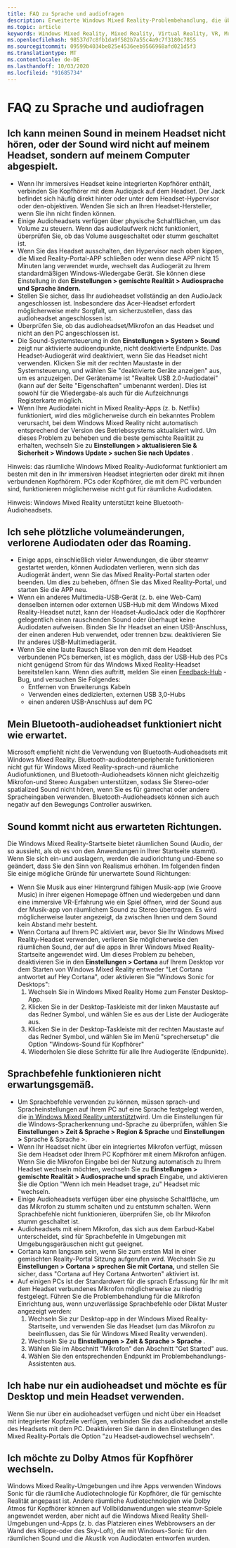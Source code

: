 ```yaml
---
title: FAQ zu Sprache und audiofragen
description: Erweiterte Windows Mixed Reality-Problembehandlung, die über die standardmäßige Kundensupport Dokumentation hinausgeht.
ms.topic: article
keywords: Windows Mixed Reality, Mixed Reality, Virtual Reality, VR, Mr, Problembehandlung, Fehler, Hilfe, Support, Audioprobleme, Sprachprobleme
ms.openlocfilehash: 98537d7c8fb1da9f582b7a55c4a9c7f3180c7855
ms.sourcegitcommit: 09599b4034be825e4536eeb9566968afd021d5f3
ms.translationtype: MT
ms.contentlocale: de-DE
ms.lasthandoff: 10/03/2020
ms.locfileid: "91685734"
---
```

# <a name="speech-and-audio-faqs"></a>FAQ zu Sprache und audiofragen

## <a name="i-cant-hear-any-sound-in-my-headset-or-sound-is-playing-through-my-computer-instead-of-my-headset"></a>Ich kann meinen Sound in meinem Headset nicht hören, oder der Sound wird nicht auf meinem Headset, sondern auf meinem Computer abgespielt.

* Wenn Ihr immersives Headset keine integrierten Kopfhörer enthält, verbinden Sie Kopfhörer mit dem Audiojack auf dem Headset. Der Jack befindet sich häufig direkt hinter oder unter dem Headset-Hypervisor oder den-objektiven. Wenden Sie sich an Ihren Headset-Hersteller, wenn Sie ihn nicht finden können.
* Einige Audioheadsets verfügen über physische Schaltflächen, um das Volume zu steuern. Wenn das audiolaufwerk nicht funktioniert, überprüfen Sie, ob das Volume ausgeschaltet oder stumm geschaltet ist.
* Wenn Sie das Headset ausschalten, den Hypervisor nach oben kippen, die Mixed Reality-Portal-APP schließen oder wenn diese APP nicht 15 Minuten lang verwendet wurde, wechselt das Audiogerät zu Ihrem standardmäßigen Windows-Wiedergabe Gerät. Sie können diese Einstellung in den **Einstellungen > gemischte Realität > Audiosprache und Sprache ändern.**
* Stellen Sie sicher, dass Ihr audioheadset vollständig an den AudioJack angeschlossen ist. Insbesondere das Acer-Headset erfordert möglicherweise mehr Sorgfalt, um sicherzustellen, dass das audioheadset angeschlossen ist.
* Überprüfen Sie, ob das audioheadset/Mikrofon an das Headset und nicht an den PC angeschlossen ist.
* Die Sound-Systemsteuerung in den **Einstellungen > System > Sound** zeigt nur aktivierte audioendpunkte, nicht deaktivierte Endpunkte. Das Headset-Audiogerät wird deaktiviert, wenn Sie das Headset nicht verwenden. Klicken Sie mit der rechten Maustaste in der Systemsteuerung, und wählen Sie "deaktivierte Geräte anzeigen" aus, um es anzuzeigen. Der Gerätename ist "Realtek USB 2.0-Audiodatei" (kann auf der Seite "Eigenschaften" umbenannt werden). Dies ist sowohl für die Wiedergabe-als auch für die Aufzeichnungs Registerkarte möglich.
* Wenn Ihre Audiodatei nicht in Mixed Reality-Apps (z. b. Netflix) funktioniert, wird dies möglicherweise durch ein bekanntes Problem verursacht, bei dem Windows Mixed Reality nicht automatisch entsprechend der Version des Betriebssystems aktualisiert wird. Um dieses Problem zu beheben und die beste gemischte Realität zu erhalten, wechseln Sie zu **Einstellungen > aktualisieren Sie & Sicherheit > Windows Update > suchen Sie nach Updates** .

Hinweis: das räumliche Windows Mixed Reality-Audioformat funktioniert am besten mit den in Ihr immersiven Headset integrierten oder direkt mit ihnen verbundenen Kopfhörern. PCs oder Kopfhörer, die mit dem PC verbunden sind, funktionieren möglicherweise nicht gut für räumliche Audiodaten.

Hinweis: Windows Mixed Reality unterstützt keine Bluetooth-Audioheadsets.

## <a name="im-experiencing-sudden-volume-changes-lost-audio-or-buzzing"></a>Ich sehe plötzliche volumeänderungen, verlorene Audiodaten oder das Roaming.

* Einige apps, einschließlich vieler Anwendungen, die über steamvr gestartet werden, können Audiodaten verlieren, wenn sich das Audiogerät ändert, wenn Sie das Mixed Reality-Portal starten oder beenden. Um dies zu beheben, öffnen Sie das Mixed Reality-Portal, und starten Sie die APP neu.
* Wenn ein anderes Multimedia-USB-Gerät (z. b. eine Web-Cam) denselben internen oder externen USB-Hub mit dem Windows Mixed Reality-Headset nutzt, kann der Headset-AudioJack oder die Kopfhörer gelegentlich einen rauschenden Sound oder überhaupt keine Audiodaten aufweisen. Binden Sie Ihr Headset an einen USB-Anschluss, der einen anderen Hub verwendet, oder trennen bzw. deaktivieren Sie Ihr anderes USB-Multimediagerät.
* Wenn Sie eine laute Rausch Blase von den mit dem Headset verbundenen PCs bemerken, ist es möglich, dass der USB-Hub des PCs nicht genügend Strom für das Windows Mixed Reality-Headset bereitstellen kann. Wenn dies auftritt, melden Sie einen [Feedback-Hub](https://docs.microsoft.com/hololens/hololens-feedback) -Bug, und versuchen Sie Folgendes:
    * Entfernen von Erweiterungs Kabeln
    * Verwenden eines dedizierten, externen USB 3,0-Hubs
    * einen anderen USB-Anschluss auf dem PC

## <a name="my-bluetooth-audio-headset-isnt-working-as-expected"></a>Mein Bluetooth-audioheadset funktioniert nicht wie erwartet.

Microsoft empfiehlt nicht die Verwendung von Bluetooth-Audioheadsets mit Windows Mixed Reality. Bluetooth-audiodatenperipherale funktionieren nicht gut für Windows Mixed Reality-sprach-und räumliche Audiofunktionen, und Bluetooth-Audioheadsets können nicht gleichzeitig Mikrofon-und Stereo Ausgaben unterstützen, sodass Sie Stereo-oder spatialized Sound nicht hören, wenn Sie es für gamechat oder andere Spracheingaben verwenden. Bluetooth-Audioheadsets können sich auch negativ auf den Bewegungs Controller auswirken. 

## <a name="sound-isnt-coming-from-expected-directions"></a>Sound kommt nicht aus erwarteten Richtungen.

Die Windows Mixed Reality-Startseite bietet räumlichen Sound (Audio, der so aussieht, als ob es von den Anwendungen in Ihrer Startseite stammt). Wenn Sie sich ein-und auslagern, werden die audiorichtung und-Ebene so geändert, dass Sie den Sinn von Realismus erhöhen. Im folgenden finden Sie einige mögliche Gründe für unerwartete Sound Richtungen:

* Wenn Sie Musik aus einer Hintergrund fähigen Musik-app (wie Groove Music) in ihrer eigenen Homepage öffnen und wiedergeben und dann eine immersive VR-Erfahrung wie ein Spiel öffnen, wird der Sound aus der Musik-app von räumlichem Sound zu Stereo übertragen. Es wird möglicherweise lauter angezeigt, da zwischen Ihnen und dem Sound kein Abstand mehr besteht. 
* Wenn Cortana auf Ihrem PC aktiviert war, bevor Sie Ihr Windows Mixed Reality-Headset verwenden, verlieren Sie möglicherweise den räumlichen Sound, der auf die apps in Ihrer Windows Mixed Reality-Startseite angewendet wird. Um dieses Problem zu beheben, deaktivieren Sie in den **Einstellungen > Cortana** auf Ihrem Desktop vor dem Starten von Windows Mixed Reality entweder "Let Cortana antwortet auf Hey Cortana", oder aktivieren Sie "Windows Sonic for Desktops":
    1. Wechseln Sie in Windows Mixed Reality Home zum Fenster Desktop-App.
    2. Klicken Sie in der Desktop-Taskleiste mit der linken Maustaste auf das Redner Symbol, und wählen Sie es aus der Liste der Audiogeräte aus.
    3. Klicken Sie in der Desktop-Taskleiste mit der rechten Maustaste auf das Redner Symbol, und wählen Sie im Menü "sprechersetup" die Option "Windows-Sound für Kopfhörer"
    4. Wiederholen Sie diese Schritte für alle Ihre Audiogeräte (Endpunkte).

## <a name="speech-commands-are-not-working-as-expected"></a>Sprachbefehle funktionieren nicht erwartungsgemäß.

* Um Sprachbefehle verwenden zu können, müssen sprach-und Spracheinstellungen auf Ihrem PC auf eine Sprache festgelegt werden, die [in Windows Mixed Reality unterstützt](https://support.microsoft.com/en-us/help/4039262/windows-10-mixed-reality-setup-faq#Languages)wird. Um die Einstellungen für die Windows-Spracherkennung und-Sprache zu überprüfen, wählen Sie **Einstellungen > Zeit & Sprache > Region & Sprache** und **Einstellungen >** Sprache & Sprache >.
* Wenn Ihr Headset nicht über ein integriertes Mikrofon verfügt, müssen Sie dem Headset oder Ihrem PC Kopfhörer mit einem Mikrofon anfügen. Wenn Sie die Mikrofon Eingabe bei der Nutzung automatisch zu Ihrem Headset wechseln möchten, wechseln Sie zu **Einstellungen > gemischte Realität > Audiosprache und sprach** Eingabe, und aktivieren Sie die Option "Wenn ich mein Headset trage, zu" Headset mic "wechseln.
* Einige Audioheadsets verfügen über eine physische Schaltfläche, um das Mikrofon zu stumm schalten und zu entstumm schalten. Wenn Sprachbefehle nicht funktionieren, überprüfen Sie, ob Ihr Mikrofon stumm geschaltet ist.
* Audioheadsets mit einem Mikrofon, das sich aus dem Earbud-Kabel unterscheidet, sind für Sprachbefehle in Umgebungen mit Umgebungsgeräuschen nicht gut geeignet.
* Cortana kann langsam sein, wenn Sie zum ersten Mal in einer gemischten Reality-Portal Sitzung aufgerufen wird. Wechseln Sie zu **Einstellungen > Cortana > sprechen Sie mit Cortana,** und stellen Sie sicher, dass "Cortana auf Hey Cortana Antworten" aktiviert ist.
* Auf einigen PCs ist der Standardwert für die sprach Erfassung für Ihr mit dem Headset verbundenes Mikrofon möglicherweise zu niedrig festgelegt. Führen Sie die Problembehandlung für die Mikrofon Einrichtung aus, wenn unzuverlässige Sprachbefehle oder Diktat Muster angezeigt werden:
    1. Wechseln Sie zur Desktop-app in der Windows Mixed Reality-Startseite, und verwenden Sie das Headset (um das Mikrofon zu beeinflussen, das Sie für Windows Mixed Reality verwenden).
    2. Wechseln Sie zu **Einstellungen > Zeit & Sprache > Sprache** .
    3. Wählen Sie im Abschnitt "Mikrofon" den Abschnitt "Get Started" aus. 
    4. Wählen Sie den entsprechenden Endpunkt im Problembehandlungs-Assistenten aus.

## <a name="i-only-have-one-audio-headset-and-i-want-to-use-it-for-both-desktop-and-my-headset"></a>Ich habe nur ein audioheadset und möchte es für Desktop und mein Headset verwenden.

Wenn Sie nur über ein audioheadset verfügen und nicht über ein Headset mit integrierter Kopfzeile verfügen, verbinden Sie das audioheadset anstelle des Headsets mit dem PC. Deaktivieren Sie dann in den Einstellungen des Mixed Reality-Portals die Option "zu Headset-audiowechsel wechseln".

## <a name="i-want-to-switch-to-dolby-atmos-for-headphones"></a>Ich möchte zu Dolby Atmos für Kopfhörer wechseln.

Windows Mixed Reality-Umgebungen und ihre Apps verwenden Windows Sonic für die räumliche Audiotechnologie für Kopfhörer, die für gemischte Realität angepasst ist. Andere räumliche Audiotechnologien wie Dolby Atmos für Kopfhörer können auf Vollbildanwendungen wie steamvr-Spiele angewendet werden, aber nicht auf die Windows Mixed Reality Shell-Umgebungen und-Apps (z. b. das Platzieren eines Webbrowsers an der Wand des Klippe-oder des Sky-Loft), die mit Windows-Sonic für den räumlichen Sound und die Akustik von Audiodaten entworfen wurden.

